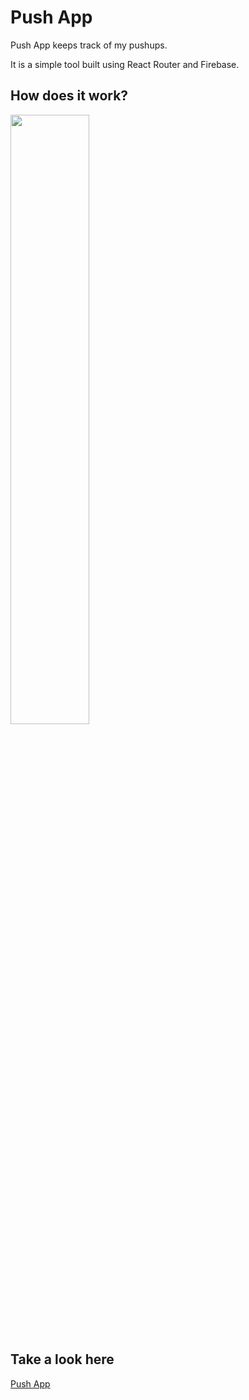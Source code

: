 # Push App

Push App keeps track of my pushups.

It is a simple tool built using React Router and Firebase.

## How does it work?

<img src="https://i.imgur.com/3hMvnwr.gif" width="50%" height="50%" />

## Take a look here

[Push App](https://paologiraudi.github.io/push-app/#/)
